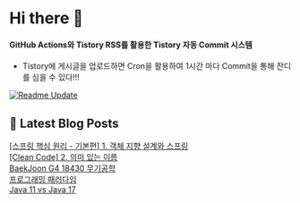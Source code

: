 
# Hi there 👋

#### GitHub Actions와 Tistory RSS를 활용한 Tistory 자동 Commit 시스템

- Tistory에 게시글을 업로드하면 Cron을 활용하여 1시간 마다 Commit을 통해 잔디를 심을 수 있다!!!

[![Readme Update](https://github.com/ParkSeYun98/Tistory/actions/workflows/main.yml/badge.svg)](https://github.com/ParkSeYun98/Tistory/actions/workflows/main.yml) <br>

## 📕 Latest Blog Posts

<a href=https://developisntcool.tistory.com/entry/%EC%8A%A4%ED%94%84%EB%A7%81-%ED%95%B5%EC%8B%AC-%EC%9B%90%EB%A6%AC-%EA%B8%B0%EB%B3%B8%ED%8E%B8-1-%EA%B0%9D%EC%B2%B4-%EC%A7%80%ED%96%A5-%EC%84%A4%EA%B3%84%EC%99%80-%EC%8A%A4%ED%94%84%EB%A7%81>[스프링 핵심 원리 - 기본편] 1. 객체 지향 설계와 스프링</a></br><a href=https://developisntcool.tistory.com/entry/Clean-Code-Chapter-2-%EC%9D%98%EB%AF%B8-%EC%9E%88%EB%8A%94-%EC%9D%B4%EB%A6%84>[Clean Code] 2. 의미 있는 이름</a></br><a href=https://developisntcool.tistory.com/entry/BaekJoon-G4-18430-%EB%AC%B4%EA%B8%B0%EA%B3%B5%ED%95%99>BaekJoon G4 18430 무기공학</a></br><a href=https://developisntcool.tistory.com/entry/%ED%94%84%EB%A1%9C%EA%B7%B8%EB%9E%98%EB%B0%8D-%ED%8C%A8%EB%9F%AC%EB%8B%A4%EC%9E%84>프로그래밍 패러다임</a></br><a href=https://developisntcool.tistory.com/entry/Java-11-vs-Java-17>Java 11 vs Java 17</a></br>
